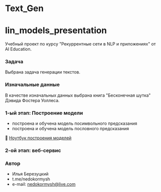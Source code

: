 # Text_Gen

# lin_models_presentation

Учебный проект по курсу "Рекуррентные сети в NLP и приложениях" от AI Education.

### Задача

Выбрана задача генерации текстов. 

### Изначальные данные

В качестве изначальных данных выбрана книга "Бесконечная шутка" Дэвида Фостера Уоллеса.

### 1-ый этап: Построение модели

* построена и обучена модель посимвольного предсказания
* построена и обучена модель пословного предсказания

🔭 [Ноутбук построения моделей](https://github.com/nedokormysh/lin_models_presentation/blob/model_streamlit/project_classification_model.ipynb) 


### 2-ой этап: веб-сервис



### Автор 
* Илья Березуцкий
* t.me/nedokormysh
* e-mail: nedokormysh@live.com
